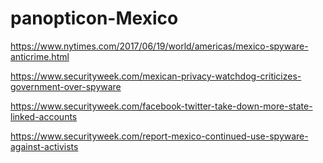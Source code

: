 # panopticon-Mexico

https://www.nytimes.com/2017/06/19/world/americas/mexico-spyware-anticrime.html

https://www.securityweek.com/mexican-privacy-watchdog-criticizes-government-over-spyware

https://www.securityweek.com/facebook-twitter-take-down-more-state-linked-accounts

https://www.securityweek.com/report-mexico-continued-use-spyware-against-activists
